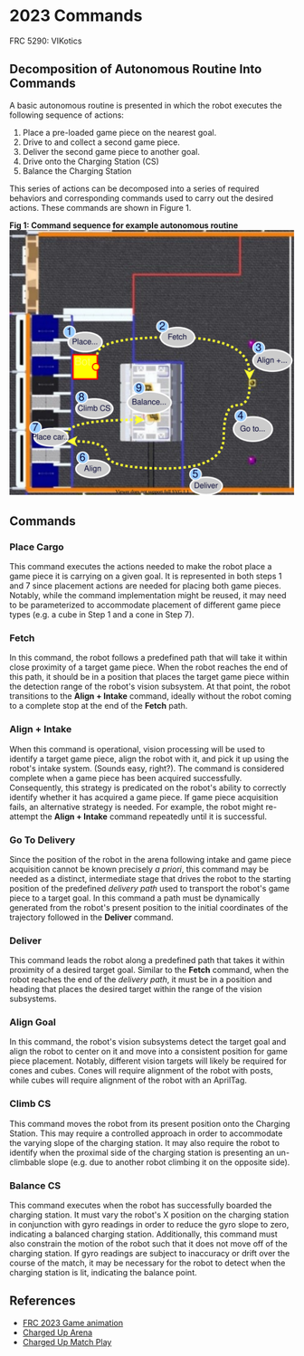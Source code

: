 # 2023 Commands

FRC 5290: VIKotics

## Decomposition of Autonomous Routine Into Commands

A basic autonomous routine is presented in which the robot executes the following sequence of actions:

1. Place a pre-loaded game piece on the nearest goal.
2. Drive to and collect a second game piece.
3. Deliver the second game piece to another goal.
4. Drive onto the Charging Station (CS)
5. Balance the Charging Station

This series of actions can be decomposed into a series of required behaviors and corresponding commands
used to carry out the desired actions.  These commands are shown in Figure 1.

__Fig 1: Command sequence for example autonomous routine__
![Command sequence for example auto routine](./_commands/basic-auto-routine-commands.svg "Command sequence for example autonomous routine")

## Commands

### Place Cargo

This command executes the actions needed to make the robot place a game piece it is carrying on a given
goal.  It is represented in both steps 1 and 7 since placement actions are needed for placing both game
pieces.  Notably, while the command implementation might be reused, it may need to be parameterized to
accommodate placement of different game piece types (e.g. a cube in Step 1 and a cone in Step 7).

### Fetch

In this command, the robot follows a predefined path that will take it within close proximity of a
target game piece.  When the robot reaches the end of this path, it should be in a position that
places the target game piece within the detection range of the robot's vision subsystem.  At that
point, the robot transitions to the __Align + Intake__ command, ideally without the robot coming
to a complete stop at the end of the __Fetch__ path.

### Align + Intake

When this command is operational, vision processing will be used to identify a target game piece, align
the robot with it, and pick it up using the robot's intake system.  (Sounds easy, right?).  The command
is considered complete when a game piece has been acquired successfully.  Consequently, this strategy is
predicated on the robot's ability to correctly identify whether it has acquired a game piece.  If game
piece acquisition fails, an alternative strategy is needed.  For example, the robot might re-attempt the
__Align + Intake__ command repeatedly until it is successful.

### Go To Delivery

Since the position of the robot in the arena following intake and game piece acquisition cannot be known
precisely _a priori_, this command may be needed as a distinct, intermediate stage that drives the robot
to the starting position of the predefined _delivery path_ used to transport the robot's game piece to a
target goal.  In this command a path must be dynamically generated from the robot's present position to
the initial coordinates of the trajectory followed in the __Deliver__ command.

### Deliver

This command leads the robot along a predefined path that takes it within proximity of a desired target
goal.  Similar to the __Fetch__ command, when the robot reaches the end of the _delivery path_, it must
be in a position and heading that places the desired target within the range of the vision subsystems.

### Align Goal

In this command, the robot's vision subsystems detect the target goal and align the robot to center on
it and move into a consistent position for game piece placement.  Notably, different vision targets
will likely be required for cones and cubes.  Cones will require alignment of the robot with posts,
while cubes will require alignment of the robot with an AprilTag.

### Climb CS

This command moves the robot from its present position onto the Charging Station.  This may require a
controlled approach in order to accommodate the varying slope of the charging station.  It may also
require the robot to identify when the proximal side of the charging station is presenting an
un-climbable slope (e.g. due to another robot climbing it on the opposite side).

### Balance CS

This command executes when the robot has successfully boarded the charging station.  It must vary the
robot's X position on the charging station in conjunction with gyro readings in order to reduce the
gyro slope to zero, indicating a balanced charging station.  Additionally, this command must also
constrain the motion of the robot such that it does not move off of the charging station.  If gyro
readings are subject to inaccuracy or drift over the course of the match, it may be necessary for the
robot to detect when the charging station is lit, indicating the balance point.

## References

- [FRC 2023 Game animation](https://www.youtube.com/watch?v=0zpflsYc4PA&feature=youtu.be)
- [Charged Up Arena](https://firstfrc.blob.core.windows.net/frc2023/Manual/Sections/2023FRCGameManual-05.pdf)
- [Charged Up Match Play](https://firstfrc.blob.core.windows.net/frc2023/Manual/Sections/2023FRCGameManual-06.pdf)
